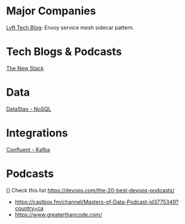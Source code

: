 
# Major Companies
[Lyft Tech Blog](https://www.lyft.com/blog): Envoy service mesh sidecar pattern.

# Tech Blogs & Podcasts
[The New Stack](https://thenewstack.io/podcasts/)

# Data
[DataStax - NoSQL](https://www.datastax.com/blog)

# Integrations
[Confluent - Kafka](https://www.confluent.io/blog/)

# Podcasts
[] Check this list https://devops.com/the-20-best-devops-podcasts/
  - https://castbox.fm/channel/Masters-of-Data-Podcast-id3775349?country=ca
  - https://www.greaterthancode.com/
